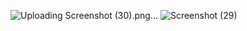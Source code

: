 ![Uploading Screenshot (30).png…]()
![Screenshot (29)](https://github.com/Mayaradel/Notebook-react-app/assets/48599480/b0fcd47a-8629-4f5b-8657-f21e977ea267)
